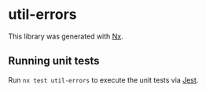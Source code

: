 # util-errors

This library was generated with [Nx](https://nx.dev).

## Running unit tests

Run `nx test util-errors` to execute the unit tests via [Jest](https://jestjs.io).
